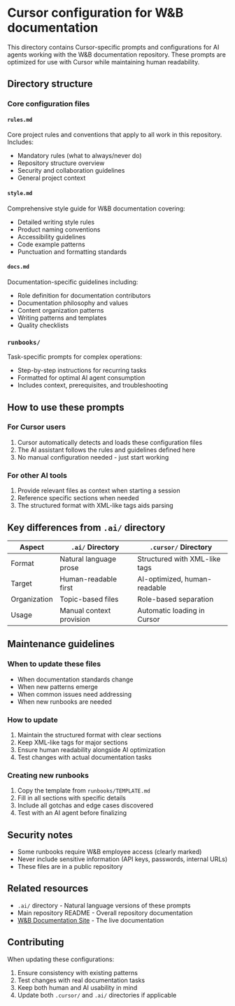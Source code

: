 # Cursor configuration for W&B documentation

This directory contains Cursor-specific prompts and configurations for AI agents working with the W&B documentation repository. These prompts are optimized for use with Cursor while maintaining human readability.

## Directory structure

### Core configuration files

#### `rules.md`
Core project rules and conventions that apply to all work in this repository. Includes:
- Mandatory rules (what to always/never do)
- Repository structure overview
- Security and collaboration guidelines
- General project context

#### `style.md`
Comprehensive style guide for W&B documentation covering:
- Detailed writing style rules
- Product naming conventions
- Accessibility guidelines
- Code example patterns
- Punctuation and formatting standards

#### `docs.md`
Documentation-specific guidelines including:
- Role definition for documentation contributors
- Documentation philosophy and values
- Content organization patterns
- Writing patterns and templates
- Quality checklists

### `runbooks/`
Task-specific prompts for complex operations:
- Step-by-step instructions for recurring tasks
- Formatted for optimal AI agent consumption
- Includes context, prerequisites, and troubleshooting

## How to use these prompts

### For Cursor users
1. Cursor automatically detects and loads these configuration files
2. The AI assistant follows the rules and guidelines defined here
3. No manual configuration needed - just start working

### For other AI tools
1. Provide relevant files as context when starting a session
2. Reference specific sections when needed
3. The structured format with XML-like tags aids parsing

## Key differences from `.ai/` directory

| Aspect | `.ai/` Directory | `.cursor/` Directory |
|--------|-----------------|-------------------|
| Format | Natural language prose | Structured with XML-like tags |
| Target | Human-readable first | AI-optimized, human-readable |
| Organization | Topic-based files | Role-based separation |
| Usage | Manual context provision | Automatic loading in Cursor |

## Maintenance guidelines

### When to update these files
- When documentation standards change
- When new patterns emerge
- When common issues need addressing
- When new runbooks are needed

### How to update
1. Maintain the structured format with clear sections
2. Keep XML-like tags for major sections
3. Ensure human readability alongside AI optimization
4. Test changes with actual documentation tasks

### Creating new runbooks
1. Copy the template from `runbooks/TEMPLATE.md`
2. Fill in all sections with specific details
3. Include all gotchas and edge cases discovered
4. Test with an AI agent before finalizing

## Security notes

- Some runbooks require W&B employee access (clearly marked)
- Never include sensitive information (API keys, passwords, internal URLs)
- These files are in a public repository

## Related resources

- `.ai/` directory - Natural language versions of these prompts
- Main repository README - Overall repository documentation
- [W&B Documentation Site](https://docs.wandb.ai) - The live documentation

## Contributing

When updating these configurations:
1. Ensure consistency with existing patterns
2. Test changes with real documentation tasks
3. Keep both human and AI usability in mind
4. Update both `.cursor/` and `.ai/` directories if applicable
